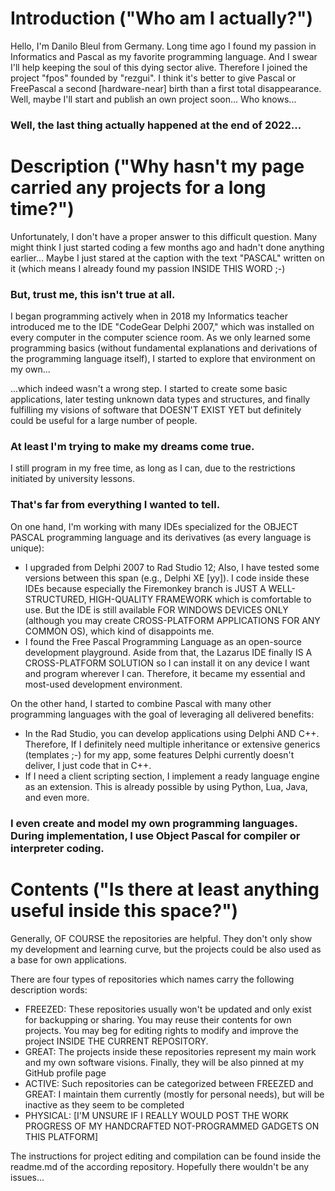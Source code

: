 # Introduction ("Who am I actually?") 
Hello, I'm Danilo Bleul from Germany.
Long time ago I found my passion in Informatics and Pascal as my favorite programming language. And I swear I'll help keeping the soul of this dying sector alive.
Therefore I joined the project "fpos" founded by "rezgui". I think it's better to give Pascal or FreePascal a second [hardware-near] birth than a first total disappearance.
Well, maybe I'll start and publish an own project soon... Who knows...

### Well, the last thing actually happened at the end of 2022...

# Description ("Why hasn't my page carried any projects for a long time?")

Unfortunately, I don't have a proper answer to this difficult question. Many might think I just started coding a few months ago and hadn't done anything earlier... Maybe I just stared at the caption with the text "PASCAL" written on it (which means I already found my passion INSIDE THIS WORD ;-)

### But, trust me, this isn't true at all.

I began programming actively when in 2018 my Informatics teacher introduced me to the IDE "CodeGear Delphi 2007," which was installed on every computer in the computer science room. As we only learned some programming basics (without fundamental explanations and derivations of the programming language itself), I started to explore that environment on my own...

...which indeed wasn't a wrong step. I started to create some basic applications, later testing unknown data types and structures, and finally fulfilling my visions of software that DOESN'T EXIST YET but definitely could be useful for a large number of people.

### At least I'm trying to make my dreams come true.

I still program in my free time, as long as I can, due to the restrictions initiated by university lessons.

### That's far from everything I wanted to tell.

On one hand, I'm working with many IDEs specialized for the OBJECT PASCAL programming language and its derivatives (as every language is unique):
- I upgraded from Delphi 2007 to Rad Studio 12; Also, I have tested some versions between this span (e.g., Delphi XE [yy]). I code inside these IDEs because especially the Firemonkey branch is JUST A WELL-STRUCTURED, HIGH-QUALITY FRAMEWORK which is comfortable to use. But the IDE is still available FOR WINDOWS DEVICES ONLY (although you may create CROSS-PLATFORM APPLICATIONS FOR ANY COMMON OS), which kind of disappoints me.
- I found the Free Pascal Programming Language as an open-source development playground. Aside from that, the Lazarus IDE finally IS A CROSS-PLATFORM SOLUTION so I can install it on any device I want and program wherever I can. Therefore, it became my essential and most-used development environment.

On the other hand, I started to combine Pascal with many other programming languages with the goal of leveraging all delivered benefits:
- In the Rad Studio, you can develop applications using Delphi AND C++. Therefore, If I definitely need multiple inheritance or extensive generics (templates ;-) for my app, some features Delphi currently doesn't deliver, I just code that in C++.
- If I need a client scripting section, I implement a ready language engine as an extension. This is already possible by using Python, Lua, Java, and even more.

### I even create and model my own programming languages. During implementation, I use Object Pascal for compiler or interpreter coding.

# Contents ("Is there at least anything useful inside this space?")

Generally, OF COURSE the repositories are helpful. They don't only show my development and learning curve, but the projects could be also used as a base for own applications.

There are four types of repositories which names carry the following description words:
- FREEZED: These repositories usually won't be updated and only exist for backupping or sharing. You may reuse their contents for own projects. You may beg for editing rights to modify and improve the project INSIDE THE CURRENT REPOSITORY.
- GREAT: The projects inside these repositories represent my main work and my own software visions. Finally, they will be also pinned at my GitHub profile page
- ACTIVE: Such repositories can be categorized between FREEZED and GREAT: I maintain them currently (mostly for personal needs), but will be inactive as they seem to be completed
- PHYSICAL: [I'M UNSURE IF I REALLY WOULD POST THE WORK PROGRESS OF MY HANDCRAFTED NOT-PROGRAMMED GADGETS ON THIS PLATFORM]

The instructions for project editing and compilation can be found inside the readme.md of the according repository. Hopefully there wouldn't be any issues...
